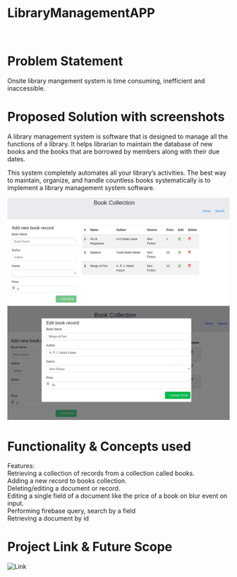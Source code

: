 # LibraryManagementAPP
<br>

# Problem Statement
Onsite library mangement system is time consuming, inefficient and inaccessible.

# Proposed Solution with screenshots
A library management system is software that is designed to manage all the functions of a library. It helps librarian to maintain the database of new books and the books that are borrowed by members along with their due dates.

This system completely automates all your library’s activities. The best way to maintain, organize, and handle countless books systematically is to implement a library management system software.

![](https://github.com/AmimaShifa/LibraryManagementAPP/blob/master/screenshot.webp)
![](https://github.com/AmimaShifa/LibraryManagementAPP/blob/master/screenshot2.png)
# Functionality & Concepts used
Features: <br>
Retrieving a collection of records from a collection called books.<br>
Adding a new record to books collection.<br>
Deleting/editing a document or record.<br>
Editing a single field of a document like the price of a book on blur event on input.<br>
Performing firebase query, search by a field<br>
Retrieving a document by id<br>

# Project Link & Future Scope
![Link](https://book-7606a.web.app/)
